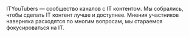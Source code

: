 ITYouTubers — сообщество каналов с IT контентом. Мы собрались, чтобы сделать IT контент лучше и доступнее. Мнения участников наверняка расходятся по многим вопросам, мы стараемся фокусироваться на IT.
